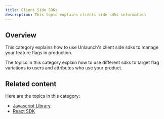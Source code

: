 ```yaml
---
title: Client Side SDKs
description: This topic explains clients side sdks information
---
```


## Overview

This category explains how to use Unlaunch's client side sdks to manage your feature flags in production.

The topics in this category explain how to use different sdks to target flag variations to users and attributes who use your product.

## Related content

Here are the topics in this category:

* [Javascript Library](/docs/sdks/javascript-library)
* [React SDK](/docs/sdks/react-sdk)
